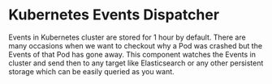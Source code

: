 # Kubernetes Events Dispatcher

Events in Kubernetes cluster are stored for 1 hour by default. There are many occasions when we want to checkout why a Pod was crashed but the Events of that Pod has gone away. This component watches the Events in cluster and send then to any target like Elasticsearch or any other persistent storage which can be easily queried as you want.
